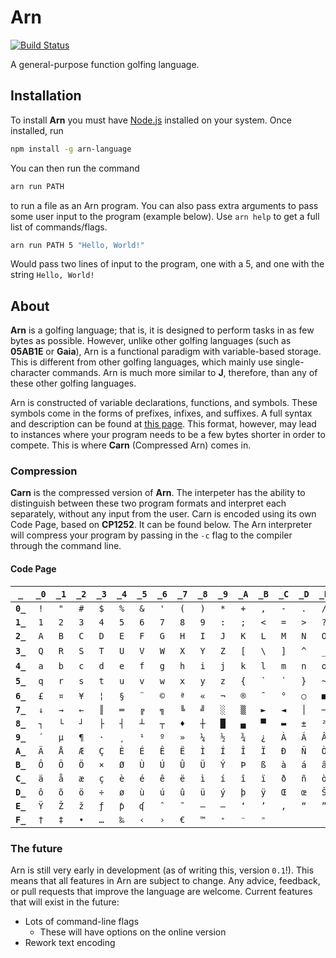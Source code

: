 # Arn
[![Build Status](https://travis-ci.org/ZippyMagician/Arn.svg?branch=master)](https://travis-ci.org/ZippyMagician/Arn)

A general-purpose function golfing language.

## Installation
To install **Arn** you must have [Node.js](https://nodejs.org) installed on your system. Once installed, run
```sh
npm install -g arn-language
```
You can then run the command
```sh
arn run PATH
```
to run a file as an Arn program. You can also pass extra arguments to pass some user input to the program (example below). Use `arn help` to get a full list of commands/flags.
```sh
arn run PATH 5 "Hello, World!"
```
Would pass two lines of input to the program, one with a 5, and one with the string `Hello, World!`

## About
**Arn** is a golfing language; that is, it is designed to perform tasks in as few bytes as possible. However, unlike other golfing languages (such as **05AB1E** or **Gaia**), Arn is a functional paradigm with variable-based storage.
This is different from other golfing languages, which mainly use single-character commands. Arn is much more similar to **J**, therefore, than any of these other golfing languages.

Arn is constructed of variable declarations, functions, and symbols. These symbols come in the forms of prefixes, infixes, and suffixes. A full syntax and description can be found at [this page](https://github.com/ZippyMagician/Arn/wiki).
This format, however, may lead to instances where your program needs to be a few bytes shorter in order to compete. This is where **Carn** (Compressed Arn) comes in.

### Compression
**Carn** is the compressed version of **Arn**. The interpeter has the ability to distinguish between these two program formats and interpret each separately, without any input from the user. Carn is encoded using its own Code Page, based on __CP1252__. It can be found below. The Arn interpreter will compress your program by passing in the `-c` flag to the compiler through the command line.

#### Code Page
| `_` | `_0` | `_1` | `_2` | `_3` | `_4` | `_5` | `_6` | `_7` | `_8` | `_9` | `_A` | `_B` | `_C` | `_D` | `_E` | `_F` |
| :---: | :---: | :---: | :---: | :---: | :---: | :---: | :---: | :---: | :---: | :---: | :---: | :---: | :---: | :---: | :---: | :---:
| **`0_`** | `!` | `"` | `#` | `$` | `%` | `&` | `'` | `(` | `)` | `*` | `+` | `,` | `-` | `.` | `/` | `0` |
| **`1_`** | `1` | `2` | `3` | `4` | `5` | `6` | `7` | `8` | `9` | `:` | `;` | `<` | `=` | `>` | `?` | `@` |
| **`2_`** | `A` | `B` | `C` | `D` | `E` | `F` | `G` | `H` | `I` | `J` | `K` | `L` | `M` | `N` | `O` | `P` |
| **`3_`** | `Q` | `R` | `S` | `T` | `U` | `V` | `W` | `X` | `Y` | `Z` | `[` | `\` | `]` | `^` | `_` | ``` |
| **`4_`** | `a` | `b` | `c` | `d` | `e` | `f` | `g` | `h` | `i` | `j` | `k` | `l` | `m` | `n` | `o` | `p` |
| **`5_`** | `q` | `r` | `s` | `t` | `u` | `v` | `w` | `x` | `y` | `z` | `{` | `|` | `}` | `~` | `¡` | `¢` |
| **`6_`** | `£` | `¤` | `¥` | `¦` | `§` | `¨` | `©` | `ª` | `«` | `¬` | `®` | `¯` | `°` | `○` | `■` | `↑` |
| **`7_`** | `↓` | `→` | `←` | `║` | `═` | `╔` | `╗` | `╚` | `╝` | `░` | `▒` | `►` | `◄` | `│` | `─` | `┌` |
| **`8_`** | `┐` | `└` | `┘` | `├` | `┤` | `┴` | `┬` | `♦` | `┼` | `█` | `▄` | `▀` | `▬` | `±` | `²` | `³` |
| **`9_`** | `´` | `µ` | `¶` | `·` | `¸` | `¹` | `º` | `»` | `¼` | `½` | `¾` | `¿` | `À` | `Á` | `Â` | `Ã` |
| **`A_`** | `Ä` | `Å` | `Æ` | `Ç` | `È` | `É` | `Ê` | `Ë` | `Ì` | `Í` | `Î` | `Ï` | `Ð` | `Ñ` | `Ò` | `Ó` |
| **`B_`** | `Ô` | `Õ` | `Ö` | `×` | `Ø` | `Ù` | `Ú` | `Û` | `Ü` | `Ý` | `Þ` | `ß` | `à` | `á` | `â` | `ã` |
| **`C_`** | `ä` | `å` | `æ` | `ç` | `è` | `é` | `ê` | `ë` | `ì` | `í` | `î` | `ï` | `ð` | `ñ` | `ò` | `ó` |
| **`D_`** | `ô` | `õ` | `ö` | `÷` | `ø` | `ù` | `ú` | `û` | `ü` | `ý` | `þ` | `ÿ` | `Œ` | `œ` | `Š` | `š` |
| **`E_`** | `Ÿ` | `Ž` | `ž` | `ƒ` | `ƥ` | `ʠ` | `ˆ` | `˜` | `–` | `—` | `‘` | `’` | `‚` | `“` | `”` | `„` |
| **`F_`** | `†` | `‡` | `•` | `…` | `‰` | `‹` | `›` | `€` | `™` | `⁺` | `⁻` | `⁼` | ` ` | ` ` | ` ` | ` ` |

### The future
Arn is still very early in development (as of writing this, version `0.1`!). This means that all features in Arn are subject to change. Any advice, feedback, or pull requests that improve the language are welcome.
Current features that will exist in the future:
 * Lots of command-line flags
    - These will have options on the online version
 * Rework text encoding